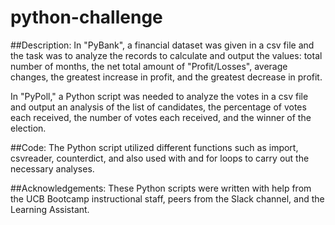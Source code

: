 # python-challenge
##Description:
In "PyBank", a financial dataset was given in a csv file and the task was to analyze the records to calculate and output the values: total number of months, the net total amount of "Profit/Losses", average changes, the greatest increase in profit, and the greatest decrease in profit. 

In "PyPoll," a Python script was needed to analyze the votes in a csv file and output an analysis of the list of candidates, the percentage of votes each received, the number of votes each received, and the winner of the election.

##Code:
The Python script utilized different functions such as import, csvreader, counterdict, and also used with and for loops to carry out the necessary analyses. 

##Acknowledgements:
These Python scripts were written with help from the UCB Bootcamp instructional staff, peers from the Slack channel, and the Learning Assistant. 
